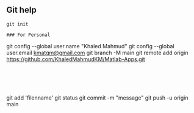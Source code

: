 ## Git help
```
git init
```

```
### For Personal
```
git config --global user.name "Khaled Mahmud"
git config --global user.email kmatgm@gmail.com
git branch -M main
git remote add origin https://github.com/KhaledMahmudKM/Matlab-Apps.git
```





```
git add 'filenname'
git status
git commit -m "message"
git push -u origin main
```